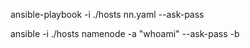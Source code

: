ansible-playbook -i ./hosts nn.yaml --ask-pass

ansible -i ./hosts namenode -a "whoami" --ask-pass -b
